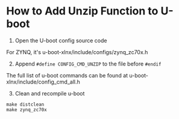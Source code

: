 # How to Add Unzip Function to U-boot #

1. Open the U-boot config source code

For ZYNQ, it's u-boot-xlnx/include/configs/zynq_zc70x.h

2. Append `#define CONFIG_CMD_UNZIP` to the file before `#endif`

The full list of u-boot commands can be found at u-boot-xlnx/include/config_cmd_all.h

3. Clean and recompile u-boot
```
make distclean
make zynq_zc70x
```

